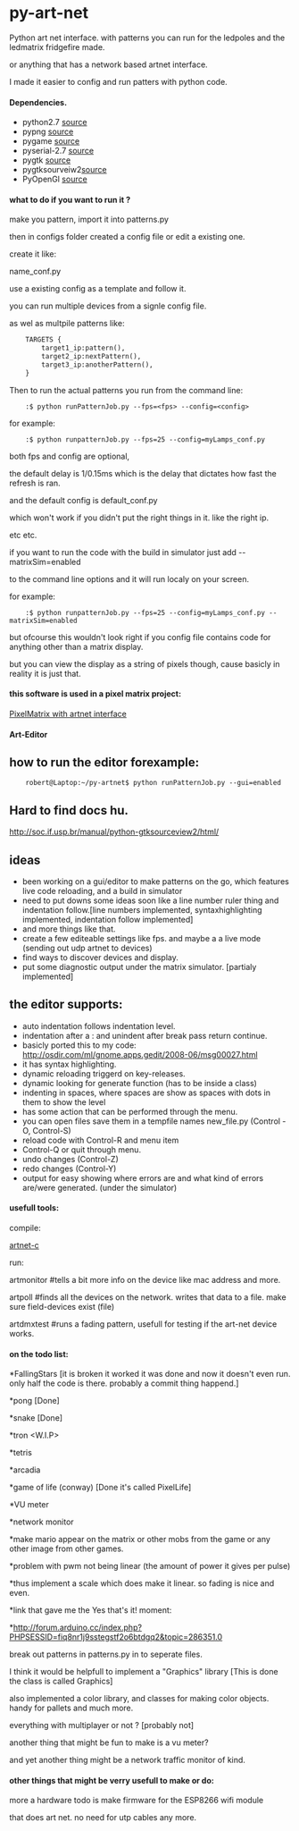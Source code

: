 py-art-net
==========

Python art net interface. with patterns you can run for the ledpoles and the ledmatrix fridgefire made.

or anything that has a network based artnet interface.

I made it easier to config and run patters with python code.


#### Dependencies.
* python2.7	[source](https://www.python.org/downloads/)
* pypng		[source](https://pypi.python.org/pypi/pypng)
* pygame	[source](http://pygame.org/news.html)
* pyserial-2.7	[source](https://pypi.python.org/pypi/pyserial)
* pygtk 	[source](http://www.pygtk.org/downloads.html)
* pygtksourveiw2[source](http://packages.ubuntu.com/lucid-updates/python/python-gtksourceview2)
* PyOpenGl	[source](https://pypi.python.org/pypi/PyOpenGL)

#### what to do if you want to run it ?

make you pattern, import it into patterns.py

then in configs folder created a config file or edit a existing one.

create it like:

name_conf.py

use a existing config as a template and follow it.

you can run multiple devices from a signle config file.

as wel as multpile patterns like:


```python
    TARGETS {
        target1_ip:pattern(),
        target2_ip:nextPattern(),
        target3_ip:anotherPattern(),
    }
```

Then to run the actual patterns you run from the command line:

```shell
    :$ python runPatternJob.py --fps=<fps> --config=<config>
```

for example:

```shell
    :$ python runpatternJob.py --fps=25 --config=myLamps_conf.py
```

both fps and config are optional,

the default delay is 1/0.15ms which is the delay that dictates how fast the refresh is ran.

and the default config is default_conf.py

which won't work if you didn't put the right things in it. like the right ip.

etc etc.

if you want to run the code with the build in simulator just add --matrixSim=enabled

to the command line options and it will run localy on your screen.

for example:
```shell
    :$ python runpatternJob.py --fps=25 --config=myLamps_conf.py --matrixSim=enabled
```


but ofcourse this wouldn't look right if you config file contains code for anything other than a matrix display.

but you can view the display as a string of pixels though, cause basicly in reality it is just that.


#### this software is used in a pixel matrix project:
[PixelMatrix with artnet interface](https://www.tkkrlab.nl/wiki/Pixelmatrix)

#### Art-Editor
## how to run the editor forexample:
```shell
    robert@Laptop:~/py-artnet$ python runPatternJob.py --gui=enabled
```
## Hard to find docs hu.
http://soc.if.usp.br/manual/python-gtksourceview2/html/
## ideas
* been working on a gui/editor to make patterns on the go, which features live code reloading, and a build in simulator
* need to put downs some ideas soon like a line number ruler thing and indentation follow.[line numbers implemented, syntaxhighlighting implemented, indentation follow implemented]
* and more things like that.
* create a few editeable settings like fps. and maybe a a live mode (sending out udp artnet to devices)
* find ways to discover devices and display.
* put some diagnostic output under the matrix simulator. [partialy implemented]

## the editor supports:
* auto indentation follows indentation level.
* indentation after a : and unindent after break pass return continue.
* basicly ported this to my code: http://osdir.com/ml/gnome.apps.gedit/2008-06/msg00027.html
* it has syntax highlighting.
* dynamic reloading triggerd on key-releases.
* dynamic looking for generate function (has to be inside a class)
* indenting in spaces, where spaces are show as spaces with dots in them to show the level
* has some action that can be performed through the menu.
* you can open files save them in a tempfile names new_file.py (Control - O, Control-S)
* reload code with Control-R and menu item
* Control-Q or quit through menu.
* undo changes (Control-Z)
* redo changes (Control-Y)
* output for easy showing where errors are and what kind of errors are/were generated. (under the simulator)

#### usefull tools:
compile:

[artnet-c](https://github.com/ohm2013loc/art)

run:

artmonitor <ip>     #tells a bit more info on the device like mac address and more.

artpoll <broadcast>     #finds all the devices on the network. writes that data to a file. make sure field-devices exist (file)

artdmxtest <ip>     #runs a fading pattern, usefull for testing if the art-net device works.



#### on the todo list:

*FallingStars [it is broken it worked it was done and now it doesn't even run. only half the code is there. probably a commit thing happend.]

*pong [Done]

*snake [Done]

*tron <W.I.P>

*tetris 

*arcadia

*game of life (conway) [Done it's called PixelLife]

*VU meter

*network monitor 

*make mario appear on the matrix or other mobs from the game or any other image from other games.

*problem with pwm not being linear (the amount of power it gives per pulse)

*thus implement a scale which does make it linear. so fading is nice and even.

*link that gave me the Yes that's it! moment:

*http://forum.arduino.cc/index.php?PHPSESSID=fiq8nr1j9sstegstf2o6btdgq2&topic=286351.0

break out patterns in patterns.py in to seperate files.

I think it would be helpfull to implement a "Graphics" library [This is done the class is called Graphics]

also implemented a color library, and classes for making color objects. handy for pallets and much more.

everything with multiplayer or not ? [probably not]

another thing that might be fun to make is a vu meter?

and yet another thing might be a network traffic monitor of kind.

#### other things that might be verry usefull to make or do:

more a hardware todo is make firmware for the ESP8266 wifi module

that does art net. no need for utp cables any more.
